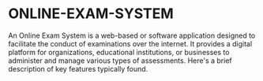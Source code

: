 # ONLINE-EXAM-SYSTEM
An Online Exam System is a web-based or software application designed to facilitate the conduct of examinations over the internet. It provides a digital platform for organizations, educational institutions, or businesses to administer and manage various types of assessments. Here's a brief description of key features typically found. 
